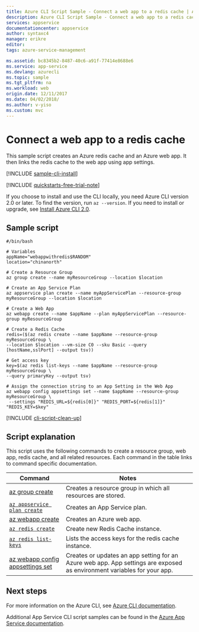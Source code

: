 ```yaml
---
title: Azure CLI Script Sample - Connect a web app to a redis cache | Azure
description: Azure CLI Script Sample - Connect a web app to a redis cache
services: appservice
documentationcenter: appservice
author: syntaxc4
manager: erikre
editor: 
tags: azure-service-management

ms.assetid: bc8345b2-8487-40c6-a91f-77414e8688e6
ms.service: app-service
ms.devlang: azurecli
ms.topic: sample
ms.tgt_pltfrm: na
ms.workload: web
origin.date: 12/11/2017
ms.date: 04/02/2018/
ms.author: v-yiso
ms.custom: mvc
---
```


# Connect a web app to a redis cache

This sample script creates an Azure redis cache and an Azure web app. It then links the redis cache to the web app using app settings.

[!INCLUDE [sample-cli-install](../../../includes/sample-cli-install.md)]

[!INCLUDE [quickstarts-free-trial-note](../../../includes/quickstarts-free-trial-note.md)]

If you choose to install and use the CLI locally, you need Azure CLI version 2.0 or later. To find the version, run `az --version`. If you need to install or upgrade, see [Install Azure CLI 2.0]( /cli/install-azure-cli).
## Sample script

```azurecli
#/bin/bash

# Variables
appName="webappwithredis$RANDOM"
location="chinanorth"

# Create a Resource Group 
az group create --name myResourceGroup --location $location

# Create an App Service Plan
az appservice plan create --name myAppServicePlan --resource-group myResourceGroup --location $location

# Create a Web App
az webapp create --name $appName --plan myAppServicePlan --resource-group myResourceGroup 

# Create a Redis Cache
redis=($(az redis create --name $appName --resource-group myResourceGroup \
--location $location --vm-size C0 --sku Basic --query [hostName,sslPort] --output tsv))

# Get access key
key=$(az redis list-keys --name $appName --resource-group myResourceGroup \
--query primaryKey --output tsv)

# Assign the connection string to an App Setting in the Web App
az webapp config appsettings set --name $appName --resource-group myResourceGroup \
 --settings "REDIS_URL=${redis[0]}" "REDIS_PORT=${redis[1]}" "REDIS_KEY=$key"
``` 
 
[!INCLUDE [cli-script-clean-up](../../../includes/cli-script-clean-up.md)]

## Script explanation

This script uses the following commands to create a resource group, web app, redis cache, and all related resources. Each command in the table links to command specific documentation.

| Command | Notes |
|---|---|
| [az group create](https://docs.azure.cn/zh-cn/cli/group#az_group_create) | Creates a resource group in which all resources are stored. |
| [`az appservice plan create`](/cli/appservice/plan?view=azure-cli-latest#az_appservice_plan_create) | Creates an App Service plan. |
| [az webapp create](https://docs.azure.cn/zh-cn/cli/webapp#az_webapp_create) | Creates an Azure web app. |
| [`az redis create`](/cli/redis?view=azure-cli-latest#az_redis_create) | Create new Redis Cache instance. |
| [`az redis list-keys`](/cli/redis?view=azure-cli-latest#az_redis_list_keys) | Lists the access keys for the redis cache instance. |
| [az webapp config appsettings set](https://docs.azure.cn/zh-cn/cli/webapp/config/appsettings#az_webapp_config_appsettings_set) | Creates or updates an app setting for an Azure web app. App settings are exposed as environment variables for your app. |

## Next steps

For more information on the Azure CLI, see [Azure CLI documentation](https://docs.azure.cn/zh-cn/cli/overview?view=azure-cli-lastest).

Additional App Service CLI script samples can be found in the [Azure App Service documentation](../app-service-cli-samples.md).

<!--Update_Description: replace "az appservice web" with "az webapp"-->